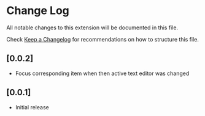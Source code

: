 # Change Log

All notable changes to this extension will be documented in this file.

Check [Keep a Changelog](http://keepachangelog.com/) for recommendations on how to structure this file.

## [0.0.2]

- Focus corresponding item when then active text editor was changed

## [0.0.1]

- Initial release